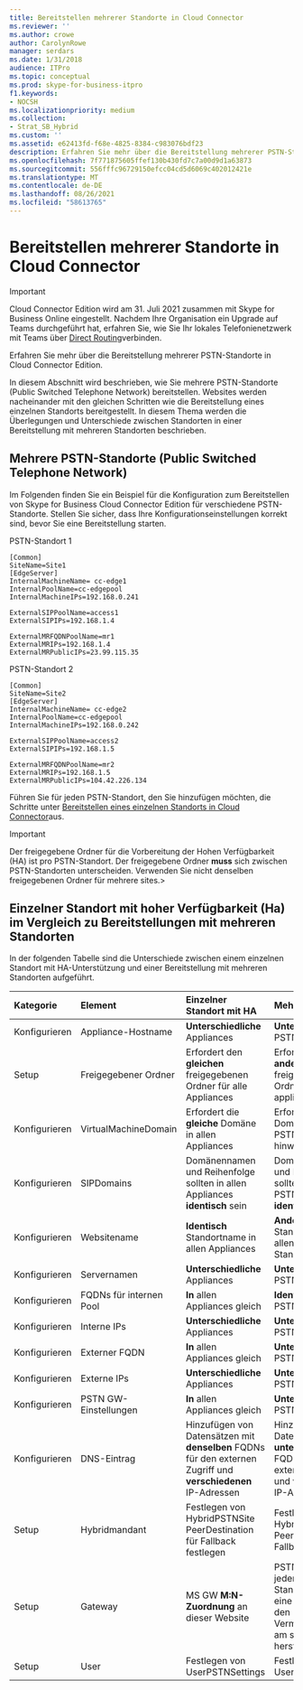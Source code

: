 ```yaml
---
title: Bereitstellen mehrerer Standorte in Cloud Connector
ms.reviewer: ''
ms.author: crowe
author: CarolynRowe
manager: serdars
ms.date: 1/31/2018
audience: ITPro
ms.topic: conceptual
ms.prod: skype-for-business-itpro
f1.keywords:
- NOCSH
ms.localizationpriority: medium
ms.collection:
- Strat_SB_Hybrid
ms.custom: ''
ms.assetid: e62413fd-f68e-4825-8384-c983076bdf23
description: Erfahren Sie mehr über die Bereitstellung mehrerer PSTN-Standorte in Cloud Connector Edition.
ms.openlocfilehash: 7f771875605ffef130b430fd7c7a00d9d1a63873
ms.sourcegitcommit: 556fffc96729150efcc04cd5d6069c402012421e
ms.translationtype: MT
ms.contentlocale: de-DE
ms.lasthandoff: 08/26/2021
ms.locfileid: "58613765"
---
```

# <a name="deploy-multiple-sites-in-cloud-connector"></a>Bereitstellen mehrerer Standorte in Cloud Connector

> [!Important] 
> Cloud Connector Edition wird am 31. Juli 2021 zusammen mit Skype for Business Online eingestellt. Nachdem Ihre Organisation ein Upgrade auf Teams durchgeführt hat, erfahren Sie, wie Sie Ihr lokales Telefonienetzwerk mit Teams über [Direct Routing](/MicrosoftTeams/direct-routing-landing-page)verbinden.

Erfahren Sie mehr über die Bereitstellung mehrerer PSTN-Standorte in Cloud Connector Edition.
  
In diesem Abschnitt wird beschrieben, wie Sie mehrere PSTN-Standorte (Public Switched Telephone Network) bereitstellen. Websites werden nacheinander mit den gleichen Schritten wie die Bereitstellung eines einzelnen Standorts bereitgestellt. In diesem Thema werden die Überlegungen und Unterschiede zwischen Standorten in einer Bereitstellung mit mehreren Standorten beschrieben. 
  
## <a name="multiple-public-switched-telephone-network-pstn-sites"></a>Mehrere PSTN-Standorte (Public Switched Telephone Network)

Im Folgenden finden Sie ein Beispiel für die Konfiguration zum Bereitstellen von Skype for Business Cloud Connector Edition für verschiedene PSTN-Standorte. Stellen Sie sicher, dass Ihre Konfigurationseinstellungen korrekt sind, bevor Sie eine Bereitstellung starten.
  
PSTN-Standort 1
  
```console
[Common]
SiteName=Site1
[EdgeServer]
InternalMachineName= cc-edge1
InternalPoolName=cc-edgepool
InternalMachineIPs=192.168.0.241

ExternalSIPPoolName=access1
ExternalSIPIPs=192.168.1.4

ExternalMRFQDNPoolName=mr1
ExternalMRIPs=192.168.1.4
ExternalMRPublicIPs=23.99.115.35
```

PSTN-Standort 2
  
```console
[Common]
SiteName=Site2
[EdgeServer]
InternalMachineName= cc-edge2
InternalPoolName=cc-edgepool
InternalMachineIPs=192.168.0.242

ExternalSIPPoolName=access2
ExternalSIPIPs=192.168.1.5

ExternalMRFQDNPoolName=mr2
ExternalMRIPs=192.168.1.5
ExternalMRPublicIPs=104.42.226.134
```

Führen Sie für jeden PSTN-Standort, den Sie hinzufügen möchten, die Schritte unter [Bereitstellen eines einzelnen Standorts in Cloud Connector](deploy-a-single-site-in-cloud-connector.md)aus.
  
> [!IMPORTANT]
> Der freigegebene Ordner für die Vorbereitung der Hohen Verfügbarkeit (HA) ist pro PSTN-Standort. Der freigegebene Ordner **muss** sich zwischen PSTN-Standorten unterscheiden. Verwenden Sie nicht denselben freigegebenen Ordner für mehrere sites.> 
  
## <a name="single-site-with-high-availability-ha-compared-to-multi-site-deployments"></a>Einzelner Standort mit hoher Verfügbarkeit (Ha) im Vergleich zu Bereitstellungen mit mehreren Standorten
<a name="BKMK_SingleSitecomparedtomulti-site"> </a>

In der folgenden Tabelle sind die Unterschiede zwischen einem einzelnen Standort mit HA-Unterstützung und einer Bereitstellung mit mehreren Standorten aufgeführt.
  
|**Kategorie**|**Element**|**Einzelner Standort mit HA**|**Mehrere Standorte**|
|:-----|:-----|:-----|:-----|
|Konfigurieren  <br/> |Appliance-Hostname <br/> |**Unterschiedliche** Appliances <br/> |**Unterschiedliche** PSTN-Standorte <br/> |
|Setup  <br/> |Freigegebener Ordner  <br/> |Erfordert den **gleichen** freigegebenen Ordner für alle Appliances <br/> |Erfordert einen **anderen** freigegebenen Ordner in appliances <br/> |
|Konfigurieren  <br/> |VirtualMachineDomain  <br/> |Erfordert die **gleiche** Domäne in allen Appliances <br/> |Erfordert **dieselbe** Domäne über PSTN-Standorte hinweg <br/> |
|Konfigurieren  <br/> |SIPDomains  <br/> |Domänennamen und Reihenfolge sollten in allen Appliances **identisch** sein <br/> |Domänennamen und Reihenfolge sollten an allen PSTN-Standorten **identisch** sein. <br/> |
|Konfigurieren  <br/> |Websitename  <br/> |**Identisch** Standortname in allen Appliances <br/> |**Anders** Standortname an allen PSTN-Standorten <br/> |
|Konfigurieren  <br/> |Servernamen  <br/> |**Unterschiedliche** Appliances <br/> |**Unterschiedliche** PSTN-Standorte <br/> |
|Konfigurieren  <br/> |FQDNs für internen Pool  <br/> |**In** allen Appliances gleich <br/> |**Identisch** für PSTN-Standorte <br/> |
|Konfigurieren  <br/> |Interne IPs  <br/> |**Unterschiedliche** Appliances <br/> |**Unterschiedliche** PSTN-Standorte <br/> |
|Konfigurieren  <br/> |Externer FQDN  <br/> |**In** allen Appliances gleich <br/> |**Unterschiedliche** PSTN-Standorte <br/> |
|Konfigurieren  <br/> |Externe IPs  <br/> |**Unterschiedliche** Appliances <br/> |**Unterschiedliche** PSTN-Standorte <br/> |
|Konfigurieren  <br/> |PSTN GW-Einstellungen  <br/> |**In** allen Appliances gleich <br/> |**Unterschiedliche** PSTN-Standorte <br/> |
|Konfigurieren  <br/> |DNS-Eintrag  <br/> |Hinzufügen von Datensätzen mit **denselben** FQDNs für den externen Zugriff und **verschiedenen** IP-Adressen <br/> |Hinzufügen von Datensätzen mit **unterschiedlichen** FQDNs für den externen Zugriff und **verschiedenen** IP-Adressen <br/> |
|Setup  <br/> |Hybridmandant  <br/> |Festlegen von HybridPSTNSite  <br/> PeerDestination für Fallback festlegen  <br/> |Festlegen von HybridPSTNSite  <br/> PeerDestination für Fallback festlegen  <br/> |
|Setup  <br/> |Gateway  <br/> |MS GW **M:N-Zuordnung** an dieser Website <br/> |PSTN-Gateways an jedem PSTN-Standort sollten nur eine Verbindung mit den Vermittlungsservern am selben Standort herstellen.  <br/> |
|Setup  <br/> |User  <br/> |Festlegen von UserPSTNSettings  <br/> |Festlegen von UserPSTNSettings  <br/> |

